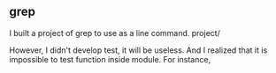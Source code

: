 grep
----
I built a project of grep to use as a line command.
project/

However, I didn't develop test, it will be useless.
And I realized that it is impossible to test function inside module.
For instance, 
```

```
